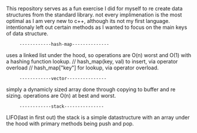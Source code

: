 This repository serves as a fun exercise I did for myself to re create data structures from the standard library.
not every implimenation is the most optimal as I am very new to c++, although its not my first language.
intentionaly left out certain methods as I wanted to focus on the main keys of data structure.

         ------------hash-map--------------

uses a linked list under the hood, so operations are O(n) worst and O(1) with a hashing function lookup.
// hash_map(key, val) to insert, via operator overload
// hash_map["key"] for lookup, via operator overload.

         ------------vector---------------

simply a dynamicly sized array done through copying to buffer and re sizing. operations are O(n) at best and worst.

         ------------stack---------------

LIFO(last in first out) the stack is a simple datastructure with an array under the hood with primary methods being push and pop.
